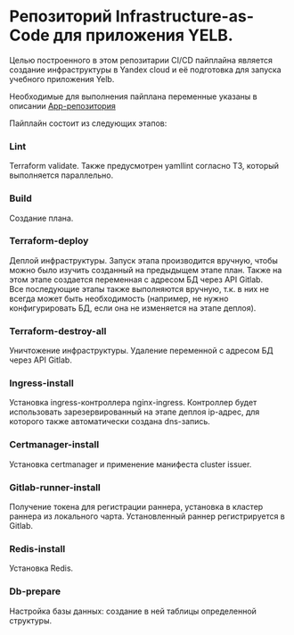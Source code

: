 # Репозиторий Infrastructure-as-Code для приложения YELB.

Целью построенного в этом репозитарии CI/CD пайплайна является создание инфраструктуры в Yandex cloud и её подготовка для запуска учебного приложения Yelb.

Необходимые для выполнения пайплана переменные указаны в описании [App-репозитория](https://yelbgit.gitlab.yandexcloud.net/yelb/yelb-app)

Пайплайн состоит из следующих этапов:

### Lint
Terraform validate. Также предусмотрен yamllint согласно ТЗ, который выполняется параллельно.

### Build
Создание плана.

### Terraform-deploy
Деплой инфраструктуры. Запуск этапа производится вручную, чтобы можно было изучить созданный на предыдыщем этапе план. Также на этом этапе создается переменная с адресом БД через API Gitlab.  
Все последующие этапы также выполняются вручную, т.к. в них не всегда может быть необходимость (например, не нужно конфигурировать БД, если она не изменяется на этапе деплоя).

### Terraform-destroy-all
Уничтожение инфраструктуры. Удаление переменной с адресом БД через API Gitlab.

### Ingress-install
Установка ingress-контроллера nginx-ingress.
Контроллер будет использовать зарезервированный на этапе деплоя ip-адрес, для которого также автоматически создана dns-запись. 

### Certmanager-install
Установка certmanager и применение манифеста cluster issuer.

### Gitlab-runner-install
Получение токена для регистрации раннера, установка в кластер раннера из локального чарта. Установленный раннер регистрируется в Gitlab.

### Redis-install
Установка Redis.

### Db-prepare
Настройка базы данных: создание в ней таблицы определенной структуры.
